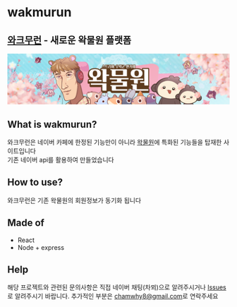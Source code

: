 # **wakmurun**
## [**와크무런**](https://wakmurun.org) - 새로운 왁물원 플랫폼
[<img src="sources\banner.png" alt="왁물원_배너"></img>](https://cafe.naver.com/steamindiegame.cafe#)



## What is wakmurun?

와크무런은 네이버 카페에 한정된 기능만이 아니라 [왁물원](https://cafe.naver.com/steamindiegame.cafe#)에 특화된 기능들을 탑재한 사이트입니다   
기존 네이버 api를 활용하여 만들었습니다


## How to use?
 
와크무런은 기존 왁물원의 회원정보가 동기화 됩니다


## Made of

- React
- Node + express

## Help

해당 프로젝트와 관련된 문의사항은 직접 네이버 채팅(차뫼)으로 알려주시거나 [Issues](https://github.com/chamwhy-farm/wakmurun/issues)로 알려주시기 바랍니다. 추가적인 부분은 [chamwhy8@gmail.com](mailto:chamwhy8@gmail.com)로 연락주세요
